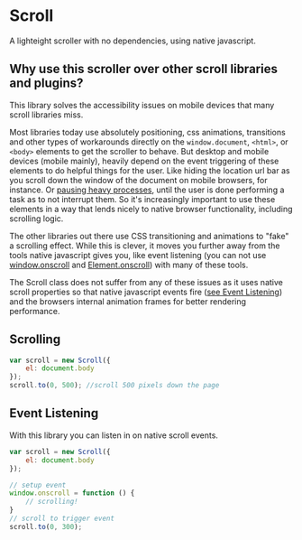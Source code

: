 # Scroll

A lighteight scroller with no dependencies, using native javascript.

## Why use this scroller over other scroll libraries and plugins?

This library solves the accessibility issues on mobile devices that many scroll libraries miss.

Most libraries today use absolutely positioning, css animations, transitions and other types of workarounds directly on
the `window.document`, `<html>`, or `<body>` elements to get the scroller to behave. But desktop and mobile devices
(mobile mainly), heavily depend on the event triggering of these elements to do helpful things for the user.
Like hiding the location url bar as
you scroll down the window of the document on mobile browsers, for instance. Or
[pausing heavy processes](http://developer.telerik.com/featured/scroll-event-change-ios-8-big-deal/), until
the user is done performing a task as to not interrupt them. So it's increasingly important to use these elements in a way that
lends nicely to native browser functionality, including scrolling logic.

The other libraries out there use CSS transitioning and animations to "fake" a scrolling effect. While this is clever,
it moves you further away from the tools native javascript gives you, like event listening (you can not
use [window.onscroll](https://developer.mozilla.org/en-US/docs/Web/API/window.onscroll) and
[Element.onscroll](https://developer.mozilla.org/en-US/docs/Web/API/GlobalEventHandlers.onscroll)) with many of these tools.

The Scroll class does not suffer from any of these issues as it uses native scroll properties so that native javascript events fire
([see Event Listening](#Event-listening)) and the browsers internal animation frames for better rendering performance.


## Scrolling

```javascript
var scroll = new Scroll({
    el: document.body
});
scroll.to(0, 500); //scroll 500 pixels down the page

```

## Event Listening

With this library you can listen in on native scroll events.

```javascript
var scroll = new Scroll({
    el: document.body
});

// setup event
window.onscroll = function () {
    // scrolling!
}
// scroll to trigger event
scroll.to(0, 300);

```